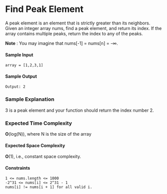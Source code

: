 # **Find Peak Element**
A peak element is an element that is strictly greater than its neighbors.
Given an integer array nums, find a peak element, and return its index. If the array contains multiple peaks, return the index to any of the peaks.

__Note__ : You may imagine that nums[-1] = nums[n] = -∞.


#### **Sample Input**
	array = [1,2,3,1]
#### **__Sample Output__**
	Output: 2
	
### **__Sample Explanation__**
3 is a peak element and your function should return the index number 2.

### **__Expected Time Complexity__**
__O__(log(N)), where N is the size of the array

#### **Expected Space Complexity**
__O__(1), i.e., constant space complexity.

#### **Constraints**
	1 <= nums.length <= 1000
	-2^31 <= nums[i] <= 2^31 - 1
	nums[i] != nums[i + 1] for all valid i.

